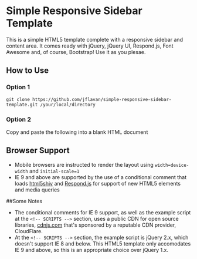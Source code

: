 # Simple Responsive Sidebar Template
This is a simple HTML5 template complete with a responsive sidebar and content area. It comes ready with jQuery, jQuery UI, Respond.js, Font Awesome and, of course, Bootstrap! Use it as you plesae.


## How to Use
### Option 1
```
git clone https://github.com/jflavan/simple-responsive-sidebar-template.git /your/local/directory
```
### Option 2
Copy and paste the following into a blank HTML document


## Browser Support
- Mobile browsers are instructed to render the layout using `width=device-width` and `initial-scale=1`
- IE 9 and above are supported by the use of a conditional comment that loads [html5shiv](https://github.com/aFarkas/html5shiv) and [Respond.js](https://github.com/scottjehl/Respond) for support of new HTML5 elements and media queries

##Some Notes
- The conditional comments for IE 9 support, as well as the example script at the `<!-- SCRIPTS -->` section, uses a public CDN for open source libraries, [cdnjs.com](http://cdnjs.com/) that's sponsored by a reputable CDN provider, CloudFlare.
- At the `<!-- SCRIPTS -->` section, the example script is jQuery 2.x, which doesn't support IE 8 and below. This HTML5 template only accomodates IE 9 and above, so this is an appropriate choice over jQuery 1.x.
